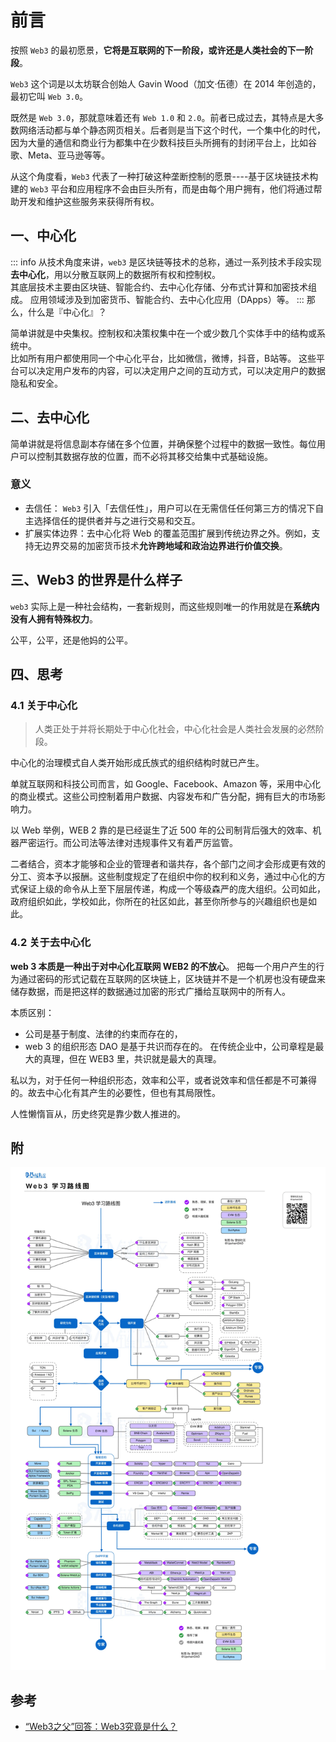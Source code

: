 # 前言

按照 `Web3` 的最初愿景，**它将是互联网的下一阶段，或许还是人类社会的下一阶段**。 

``Web3`` 这个词是以太坊联合创始人 Gavin Wood（加文·伍德）在 2014 年创造的，最初它叫 `Web 3.0`。

既然是 `Web 3.0`，那就意味着还有 `Web 1.0` 和 `2.0`。前者已成过去，其特点是大多数网络活动都与单个静态网页相关。后者则是当下这个时代，一个集中化的时代，因为大量的通信和商业行为都集中在少数科技巨头所拥有的封闭平台上，比如谷歌、Meta、亚马逊等等。

从这个角度看，`Web3` 代表了一种打破这种垄断控制的愿景----基于区块链技术构建的 `Web3` 平台和应用程序不会由巨头所有，而是由每个用户拥有，他们将通过帮助开发和维护这些服务来获得所有权。

## 一、中心化
::: info 
从技术角度来讲，`web3` 是区块链等技术的总称，通过一系列技术手段实现**去中心化**，用以分散互联网上的数据所有权和控制权。    
其底层技术主要由区块链、智能合约、去中心化存储、分布式计算和加密技术组成。 应用领域涉及到加密货币、智能合约、去中心化应用（DApps）等。
:::
那么，什么是『中心化』？

简单讲就是中央集权。控制权和决策权集中在一个或少数几个实体手中的结构或系统中。   
比如所有用户都使用同一个中心化平台，比如微信，微博，抖音，B站等。
这些平台可以决定用户发布的内容，可以决定用户之间的互动方式，可以决定用户的数据隐私和安全。

## 二、去中心化
简单讲就是将信息副本存储在多个位置，并确保整个过程中的数据一致性。每位用户可以控制其数据存放的位置，而不必将其移交给集中式基础设施。

### 意义
- 去信任： `Web3` 引入「去信任性」，用户可以在无需信任任何第三方的情况下自主选择信任的提供者并与之进行交易和交互。
- 扩展实体边界：去中心化将 Web 的覆盖范围扩展到传统边界之外。例如，支持无边界交易的加密货币技术**允许跨地域和政治边界进行价值交换**。



## 三、Web3 的世界是什么样子

`web3` 实际上是一种社会结构，一套新规则，而这些规则唯一的作用就是在**系统内没有人拥有特殊权力**。


公平，公平，还是他妈的公平。


## 四、思考

### 4.1 关于中心化
> 人类正处于并将长期处于中心化社会，中心化社会是人类社会发展的必然阶段。  

中心化的治理模式自人类开始形成氏族式的组织结构时就已产生。   

单就互联网和科技公司而言，如 Google、Facebook、Amazon 等，采用中心化的商业模式。这些公司控制着用户数据、内容发布和广告分配，拥有巨大的市场影响力。

以 Web 举例，WEB 2 靠的是已经诞生了近 500 年的公司制背后强大的效率、机器严密运行。而公司法等法律对违规事件又有着严厉监管。 

二者结合，资本才能够和企业的管理者和谐共存，各个部门之间才会形成更有效的分工、资本予以报酬。这些制度规定了在组织中你的权利和义务，通过中心化的方式保证上级的命令从上至下层层传递，构成一个等级森严的庞大组织。公司如此，政府组织如此，学校如此，你所在的社区如此，甚至你所参与的兴趣组织也是如此。


### 4.2 关于去中心化


**web 3 本质是一种出于对中心化互联网 WEB2 的不放心**。 把每一个用户产生的行为通过密码的形式记载在互联网的区块链上，区块链并不是一个机房也没有硬盘来储存数据，而是把这样的数据通过加密的形式广播给互联网中的所有人。

本质区别：
- 公司是基于制度、法律的约束而存在的，
- web 3 的组织形态 DAO 是基于共识而存在的。 在传统企业中，公司章程是最大的真理，但在 WEB3 里，共识就是最大的真理。


私以为，对于任何一种组织形态，效率和公平，或者说效率和信任都是不可兼得的。故去中心化有其产生的必要性，但也有其局限性。  

人性懒惰盲从，历史终究是靠少数人推进的。



## 附
![web3 学习路线图](https://raw.githubusercontent.com/whisper-xiang/image-hosting/master/whisper-vitepress-blog/web3.png)

## 参考
- [“Web3之父”回答：Web3究竟是什么？](https://www.panewslab.com/zh/articledetails/1641700718694722.html)
